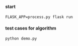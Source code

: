 #### start
    FLASK_APP=process.py flask run
    
#### test cases for algorithm
    python demo.py

